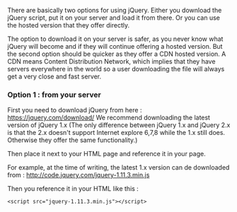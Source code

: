There are basically two options for using jQuery. Either you download the jQuery script, put it on your server and load it from there. Or you can use the hosted version that they offer directly.

The option to download it on your server is safer, as you never know what jQuery will become and if they will continue offering a hosted version. But the second option should be quicker as they offer a CDN hosted version. A CDN means Content Distribution Network, which implies that they have servers everywhere in the world so a user downloading the file will always get a very close and fast server.

### Option 1 : from your server

First you need to download jQuery from here : https://jquery.com/download/
We recommend downloading the latest version of jQuery 1.x (The only difference between jQuery 1.x and jQuery 2.x is that the 2.x doesn't support Internet explore 6,7,8 while the 1.x still does. Otherwise they offer the same functionality.)

Then place it next to your HTML page and reference it in your page.

For example, at the time of writing, the latest 1.x version can de downloaded from : http://code.jquery.com/jquery-1.11.3.min.js

Then you reference it in your HTML like this :

```
<script src="jquery-1.11.3.min.js"></script>
```

